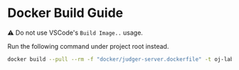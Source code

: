 # Docker Build Guide

⚠️ Do not use VSCode's `Build Image..` usage.

Run the following command under project root instead.

```sh
docker build --pull --rm -f "docker/judger-server.dockerfile" -t oj-lab/judger-server:latest .
```
